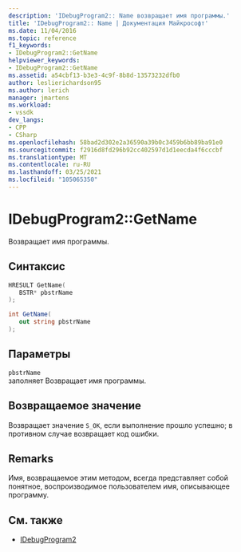 ```yaml
---
description: 'IDebugProgram2:: Name возвращает имя программы.'
title: 'IDebugProgram2:: Name | Документация Майкрософт'
ms.date: 11/04/2016
ms.topic: reference
f1_keywords:
- IDebugProgram2::GetName
helpviewer_keywords:
- IDebugProgram2::GetName
ms.assetid: a54cbf13-b3e3-4c9f-8b8d-13573232dfb0
author: leslierichardson95
ms.author: lerich
manager: jmartens
ms.workload:
- vssdk
dev_langs:
- CPP
- CSharp
ms.openlocfilehash: 58bad2d302e2a36590a39b0c3459b6bb89ba91e0
ms.sourcegitcommit: f2916d8fd296b92cc402597d1d1eecda4f6cccbf
ms.translationtype: MT
ms.contentlocale: ru-RU
ms.lasthandoff: 03/25/2021
ms.locfileid: "105065350"
---
```

# <a name="idebugprogram2getname"></a>IDebugProgram2::GetName
Возвращает имя программы.

## <a name="syntax"></a>Синтаксис

```cpp
HRESULT GetName( 
   BSTR* pbstrName
);
```

```csharp
int GetName( 
   out string pbstrName
);
```

## <a name="parameters"></a>Параметры
`pbstrName`\
заполняет Возвращает имя программы.

## <a name="return-value"></a>Возвращаемое значение
 Возвращает значение `S_OK`, если выполнение прошло успешно; в противном случае возвращает код ошибки.

## <a name="remarks"></a>Remarks
 Имя, возвращаемое этим методом, всегда представляет собой понятное, воспроизводимое пользователем имя, описывающее программу.

## <a name="see-also"></a>См. также
- [IDebugProgram2](../../../extensibility/debugger/reference/idebugprogram2.md)
